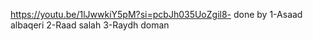https://youtu.be/1lJwwkiY5pM?si=pcbJh035UoZgil8-
done by 
1-Asaad albaqeri
2-Raad salah
3-Raydh doman
